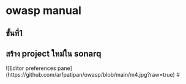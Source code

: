 <h1>owasp manual</h1>
<h2>ขั้นที่1</h2>
<h2>สร้าง project ใหม่ใน sonarq</h2>
![Editor preferences pane](https://github.com/arfpatipan/owasp/blob/main/m4.jpg?raw=true)
#
